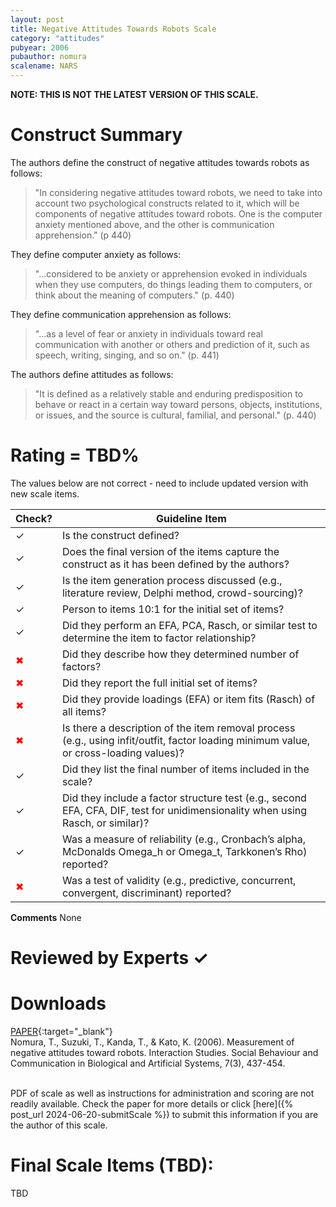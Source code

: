 ```yaml
---
layout: post
title: Negative Attitudes Towards Robots Scale
category: "attitudes"
pubyear: 2006
pubauthor: nomura
scalename: NARS
---
```


**NOTE: THIS IS NOT THE LATEST VERSION OF THIS SCALE.** 

# Construct Summary

The authors define the construct of negative attitudes towards robots as follows:

>"In considering negative attitudes toward robots, we need to take into account two psychological constructs related to it, which will be components of negative attitudes toward robots. One is the computer anxiety mentioned above, and the other is communication apprehension." (p 440)

They define computer anxiety as follows:

>"...considered to be anxiety or apprehension evoked in individuals when they use computers, do things leading them to computers, or think about the meaning of computers." (p. 440)

They define communication apprehension as follows:

>"...as a level of fear or anxiety in individuals toward real communication with another or others and prediction of it, such as speech, writing, singing, and so on." (p. 441)

The authors define attitudes as follows:

>"It is defined as a relatively stable and enduring predisposition to behave or react in a certain way toward persons, objects, institutions, or issues, and the source is cultural, familial, and personal." (p. 440)


# Rating = TBD%

The values below are not correct - need to include updated version with new scale items.

<table>
  <thead>
    <tr>
      <th>Check?</th>
      <th>Guideline Item</th>
    </tr>
  </thead>
  <tbody>
    <tr>
      <td>&#10003;</td>
      <td>Is the construct defined?</td>
    </tr>
    <tr>
      <td>&#10003;</td>
      <td>Does the final version of the items capture the construct as it has been defined by the authors?</td>
    </tr>
    <tr>
      <td>&#10003;</td>
      <td>Is the item generation process discussed (e.g., literature review, Delphi method, crowd-sourcing)?</td>
    </tr>
    <tr>
      <td>&#10003;</td>
      <td>Person to items 10:1 for the initial set of items?</td>
    </tr>
    <tr>
      <td>&#10003;</td>
      <td>Did they perform an EFA, PCA, Rasch, or similar test to determine the item to factor relationship?</td>
    </tr>
    <tr>
      <td style="color: red;">&#10006;</td>
      <td>Did they describe how they determined number of factors?</td>
    </tr>
    <tr>
      <td style="color: red;">&#10006;</td>
      <td>Did they report the full initial set of items?</td>
    </tr>
    <tr>
      <td style="color: red;">&#10006;</td>
      <td>Did they provide loadings (EFA) or item fits (Rasch) of all items?</td>
    </tr>
    <tr>
      <td style="color: red;">&#10006;</td>
      <td>Is there a description of the item removal process (e.g., using infit/outfit, factor loading minimum value, or cross-loading values)?</td>
    </tr>
    <tr>
      <td>&#10003;</td>
      <td>Did they list the final number of items included in the scale?</td>
    </tr>
    <tr>
      <td>&#10003;</td>
      <td>Did they include a factor structure test (e.g., second EFA, CFA, DIF, test for unidimensionality when using Rasch, or similar)?</td>
    </tr>
    <tr>
      <td>&#10003;</td>
      <td>Was a measure of reliability (e.g., Cronbach’s alpha, McDonalds Omega_h or Omega_t, Tarkkonen’s Rho) reported?</td>
    </tr>
    <tr>
      <td style="color: red;">&#10006;</td>
      <td>Was a test of validity (e.g., predictive, concurrent, convergent, discriminant) reported?</td>
    </tr>
  </tbody>
</table>

**Comments**
None

# Reviewed by Experts &#10003;


# Downloads
[PAPER](https://www.jbe-platform.com/content/journals/10.1075/is.7.3.14nom){:target="_blank"}
<br>Nomura, T., Suzuki, T., Kanda, T., & Kato, K. (2006). Measurement of negative attitudes toward robots. Interaction Studies. Social Behaviour and Communication in Biological and Artificial Systems, 7(3), 437-454.

<br>PDF of scale as well as instructions for administration and scoring are not readily available. Check the paper for more details or click [here]({% post_url 2024-06-20-submitScale %}) to submit this information if you are the author of this scale.

# Final Scale Items (TBD):

TBD